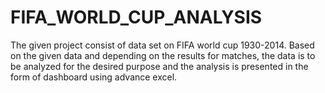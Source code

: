 # FIFA_WORLD_CUP_ANALYSIS
The given project consist of data set on FIFA world cup 1930-2014. Based on the given data and depending on the results for matches, the data is to be analyzed for the desired purpose and the analysis is presented in the form of dashboard using advance excel.
